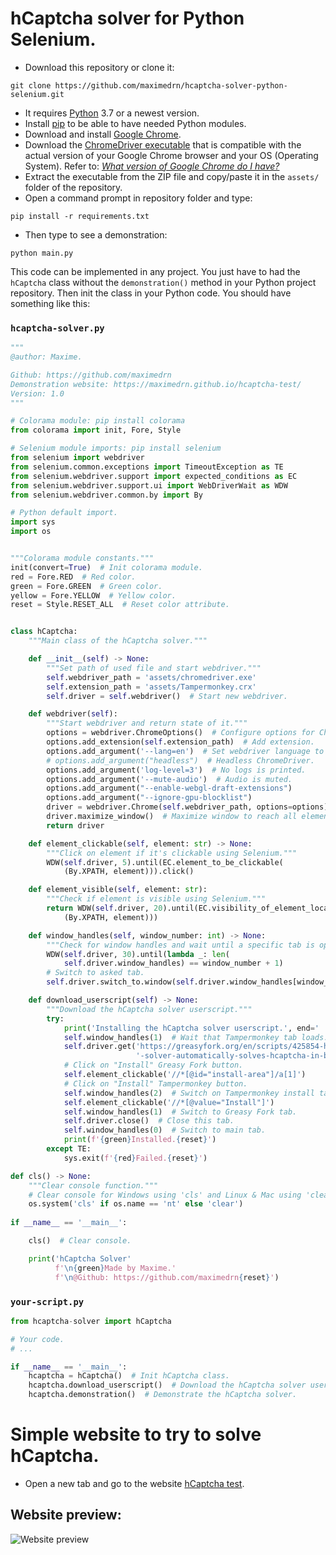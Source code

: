 # hCaptcha solver for Python Selenium.

* Download this repository or clone it:
```
git clone https://github.com/maximedrn/hcaptcha-solver-python-selenium.git
```
* It requires [Python](https://www.python.org/) 3.7 or a newest version.
* Install [pip](https://pip.pypa.io/en/stable/installation/) to be able to have needed Python modules.
* Download and install [Google Chrome](https://www.google.com/intl/en_en/chrome/).
* Download the [ChromeDriver executable](https://chromedriver.chromium.org/downloads) that is compatible with the actual version of your Google Chrome browser and your OS (Operating System). Refer to: _[What version of Google Chrome do I have?](https://www.whatismybrowser.com/detect/what-version-of-chrome-do-i-have)_
* Extract the executable from the ZIP file and copy/paste it in the `assets/` folder of the repository.
* Open a command prompt in repository folder and type:
```
pip install -r requirements.txt
```
* Then type to see a demonstration:
```
python main.py
```

This code can be implemented in any project. You just have to had the `hCaptcha` class without the `demonstration()` method in your Python project repository.
Then init the class in your Python code. You should have something like this:

### `hcaptcha-solver.py`
```python
"""
@author: Maxime.

Github: https://github.com/maximedrn
Demonstration website: https://maximedrn.github.io/hcaptcha-test/
Version: 1.0
"""

# Colorama module: pip install colorama
from colorama import init, Fore, Style

# Selenium module imports: pip install selenium
from selenium import webdriver
from selenium.common.exceptions import TimeoutException as TE
from selenium.webdriver.support import expected_conditions as EC
from selenium.webdriver.support.ui import WebDriverWait as WDW
from selenium.webdriver.common.by import By

# Python default import.
import sys
import os


"""Colorama module constants."""
init(convert=True)  # Init colorama module.
red = Fore.RED  # Red color.
green = Fore.GREEN  # Green color.
yellow = Fore.YELLOW  # Yellow color.
reset = Style.RESET_ALL  # Reset color attribute.


class hCaptcha:
    """Main class of the hCaptcha solver."""

    def __init__(self) -> None:
        """Set path of used file and start webdriver."""
        self.webdriver_path = 'assets/chromedriver.exe'
        self.extension_path = 'assets/Tampermonkey.crx'
        self.driver = self.webdriver()  # Start new webdriver.

    def webdriver(self):
        """Start webdriver and return state of it."""
        options = webdriver.ChromeOptions()  # Configure options for Chrome.
        options.add_extension(self.extension_path)  # Add extension.
        options.add_argument('--lang=en')  # Set webdriver language to English.
        # options.add_argument("headless")  # Headless ChromeDriver.
        options.add_argument('log-level=3')  # No logs is printed.
        options.add_argument('--mute-audio')  # Audio is muted.
        options.add_argument("--enable-webgl-draft-extensions")
        options.add_argument("--ignore-gpu-blocklist")
        driver = webdriver.Chrome(self.webdriver_path, options=options)
        driver.maximize_window()  # Maximize window to reach all elements.
        return driver

    def element_clickable(self, element: str) -> None:
        """Click on element if it's clickable using Selenium."""
        WDW(self.driver, 5).until(EC.element_to_be_clickable(
            (By.XPATH, element))).click()

    def element_visible(self, element: str):
        """Check if element is visible using Selenium."""
        return WDW(self.driver, 20).until(EC.visibility_of_element_located(
            (By.XPATH, element)))

    def window_handles(self, window_number: int) -> None:
        """Check for window handles and wait until a specific tab is opened."""
        WDW(self.driver, 30).until(lambda _: len(
            self.driver.window_handles) == window_number + 1)
        # Switch to asked tab.
        self.driver.switch_to.window(self.driver.window_handles[window_number])

    def download_userscript(self) -> None:
        """Download the hCaptcha solver userscript."""
        try:
            print('Installing the hCaptcha solver userscript.', end=' ')
            self.window_handles(1)  # Wait that Tampermonkey tab loads.
            self.driver.get('https://greasyfork.org/en/scripts/425854-hcaptcha'
                            '-solver-automatically-solves-hcaptcha-in-browser')
            # Click on "Install" Greasy Fork button.
            self.element_clickable('//*[@id="install-area"]/a[1]')
            # Click on "Install" Tampermonkey button.
            self.window_handles(2)  # Switch on Tampermonkey install tab.
            self.element_clickable('//*[@value="Install"]')
            self.window_handles(1)  # Switch to Greasy Fork tab.
            self.driver.close()  # Close this tab.
            self.window_handles(0)  # Switch to main tab.
            print(f'{green}Installed.{reset}')
        except TE:
            sys.exit(f'{red}Failed.{reset}')

def cls() -> None:
    """Clear console function."""
    # Clear console for Windows using 'cls' and Linux & Mac using 'clear'.
    os.system('cls' if os.name == 'nt' else 'clear')
    
if __name__ == '__main__':

    cls()  # Clear console.

    print('hCaptcha Solver'
          f'\n{green}Made by Maxime.'
          f'\n@Github: https://github.com/maximedrn{reset}')
```

### `your-script.py`
```python
from hcaptcha-solver import hCaptcha

# Your code.
# ...

if __name__ == '__main__':
    hcaptcha = hCaptcha()  # Init hCaptcha class.
    hcaptcha.download_userscript()  # Download the hCaptcha solver userscript.
    hcaptcha.demonstration()  # Demonstrate the hCaptcha solver.
```

# Simple website to try to solve hCaptcha.

* Open a new tab and go to the website [hCaptcha test](https://maximedrn.github.io/hcaptcha-test/).

## Website preview:

![Website preview](https://github.com/maximedrn/hcaptcha-test/blob/master/images/preview.png)
